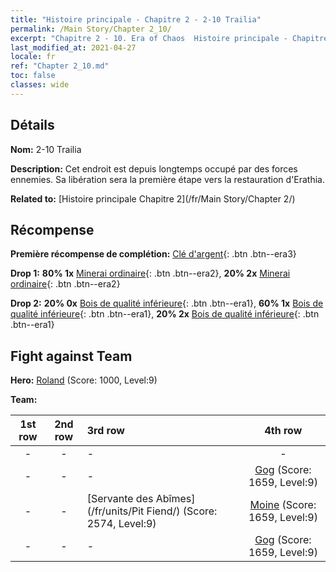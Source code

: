 ```yaml
---
title: "Histoire principale - Chapitre 2 - 2-10 Trailia"
permalink: /Main Story/Chapter 2_10/
excerpt: "Chapitre 2 - 10. Era of Chaos  Histoire principale - Chapitre 2_10. 2-10 Trailia"
last_modified_at: 2021-04-27
locale: fr
ref: "Chapter 2_10.md"
toc: false
classes: wide
---
```


## Détails

 **Nom:** 2-10 Trailia

 **Description:** Cet endroit est depuis longtemps occupé par des forces ennemies. Sa libération sera la première étape vers la restauration d'Erathia.

 **Related to:** [Histoire principale Chapitre 2](/fr/Main Story/Chapter 2/)

## Récompense

 **Première récompense de complétion:** [Clé d'argent](/ItemsFR/con_693/){: .btn .btn--era3}

 **Drop 1:** **80% 1x** [Minerai ordinaire](/ItemsFR/mat_6/){: .btn .btn--era2}, **20% 2x** [Minerai ordinaire](/ItemsFR/mat_6/){: .btn .btn--era2}

 **Drop 2:** **20% 0x** [Bois de qualité inférieure](/ItemsFR/mat_1/){: .btn .btn--era1}, **60% 1x** [Bois de qualité inférieure](/ItemsFR/mat_1/){: .btn .btn--era1}, **20% 2x** [Bois de qualité inférieure](/ItemsFR/mat_1/){: .btn .btn--era1}


## Fight against Team
 **Hero:** [Roland](/fr/heroes/Roland/) (Score: 1000, Level:9)

 **Team:**


  | 1st row | 2nd row | 3rd row | 4th row |
  |:----:|:----:|:----|:----:|
  | - | - | - | - |
  | - | - | - | [Gog](/fr/units/Gog/) (Score: 1659, Level:9)  |
  | - | - | [Servante des Abîmes](/fr/units/Pit Fiend/) (Score: 2574, Level:9)  | [Moine](/fr/units/Monk/) (Score: 1659, Level:9)  |
  | - | - | - | [Gog](/fr/units/Gog/) (Score: 1659, Level:9)  |


